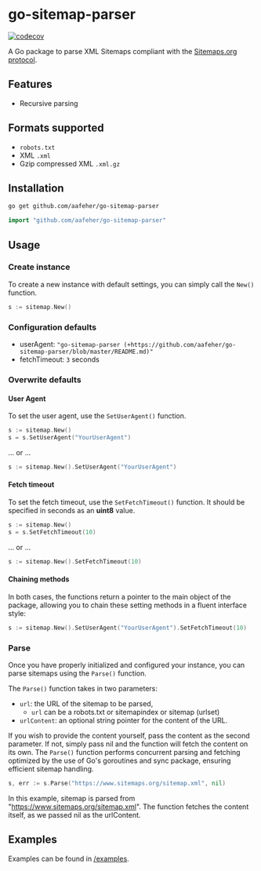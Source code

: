# go-sitemap-parser

[![codecov](https://codecov.io/gh/aafeher/go-sitemap-parser/graph/badge.svg?token=KEABI9UTQY)](https://codecov.io/gh/aafeher/go-sitemap-parser)

A Go package to parse XML Sitemaps compliant with the [Sitemaps.org protocol](http://www.sitemaps.org/protocol.html).

## Features
- Recursive parsing

## Formats supported
- `robots.txt`
- XML `.xml`
- Gzip compressed XML `.xml.gz`

## Installation

```bash
go get github.com/aafeher/go-sitemap-parser
```

```go
import "github.com/aafeher/go-sitemap-parser"
```

## Usage

### Create instance

To create a new instance with default settings, you can simply call the `New()` function.
```go
s := sitemap.New()
```

### Configuration defaults

 - userAgent: `"go-sitemap-parser (+https://github.com/aafeher/go-sitemap-parser/blob/master/README.md)"`
 - fetchTimeout: `3` seconds

### Overwrite defaults

#### User Agent

To set the user agent, use the `SetUserAgent()` function.

```go
s := sitemap.New()
s = s.SetUserAgent("YourUserAgent")
```
... or ...
```go
s := sitemap.New().SetUserAgent("YourUserAgent")
```

#### Fetch timeout

To set the fetch timeout, use the `SetFetchTimeout()` function. It should be specified in seconds as an **uint8** value.

```go
s := sitemap.New()
s = s.SetFetchTimeout(10)
```
... or ...
```go
s := sitemap.New().SetFetchTimeout(10)
```

#### Chaining methods

In both cases, the functions return a pointer to the main object of the package, allowing you to chain these setting methods in a fluent interface style:
```go
s := sitemap.New().SetUserAgent("YourUserAgent").SetFetchTimeout(10)
```

### Parse

Once you have properly initialized and configured your instance, you can parse sitemaps using the `Parse()` function.

The `Parse()` function takes in two parameters:
 - `url`: the URL of the sitemap to be parsed,
   - `url` can be a robots.txt or sitemapindex or sitemap (urlset)
 - `urlContent`: an optional string pointer for the content of the URL.

If you wish to provide the content yourself, pass the content as the second parameter. If not, simply pass nil and the function will fetch the content on its own.
The `Parse()` function performs concurrent parsing and fetching optimized by the use of Go's goroutines and sync package, ensuring efficient sitemap handling.

```go
s, err := s.Parse("https://www.sitemaps.org/sitemap.xml", nil)
```
In this example, sitemap is parsed from "https://www.sitemaps.org/sitemap.xml". The function fetches the content itself, as we passed nil as the urlContent.

## Examples

Examples can be found in [/examples](https://github.com/aafeher/go-sitemap-parser/tree/master/examples).
